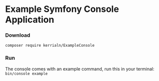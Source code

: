 # Example Symfony Console Application

### Download
```composer require kerrialn/ExampleConsole```

### Run 
The console comes with an example command, run this in your terminal:
```bin/console example```

